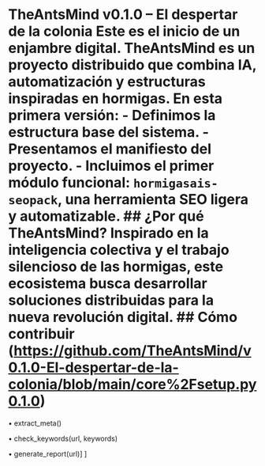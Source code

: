 # TheAntsMind v0.1.0 – El despertar de la colonia Este es el inicio de un enjambre digital. TheAntsMind es un proyecto distribuido que combina IA, automatización y estructuras inspiradas en hormigas. En esta primera versión: - Definimos la estructura base del sistema. - Presentamos el manifiesto del proyecto. - Incluimos el primer módulo funcional: `hormigasais-seopack`, una herramienta SEO ligera y automatizable. ## ¿Por qué TheAntsMind? Inspirado en la inteligencia colectiva y el trabajo silencioso de las hormigas, este ecosistema busca desarrollar soluciones distribuidas para la nueva revolución digital. ## Cómo contribuir (https://github.com/TheAntsMind/v0.1.0-El-despertar-de-la-colonia/blob/main/core%2Fsetup.py0.1.0) 

• extract_meta() 

• check_keywords(url, keywords) 

• generate_report(url)]
] 
